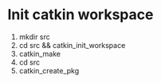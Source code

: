 # Init catkin workspace
1. mkdir src
2. cd src && catkin_init_workspace
3. catkin_make
4. cd src
5. catkin_create_pkg
